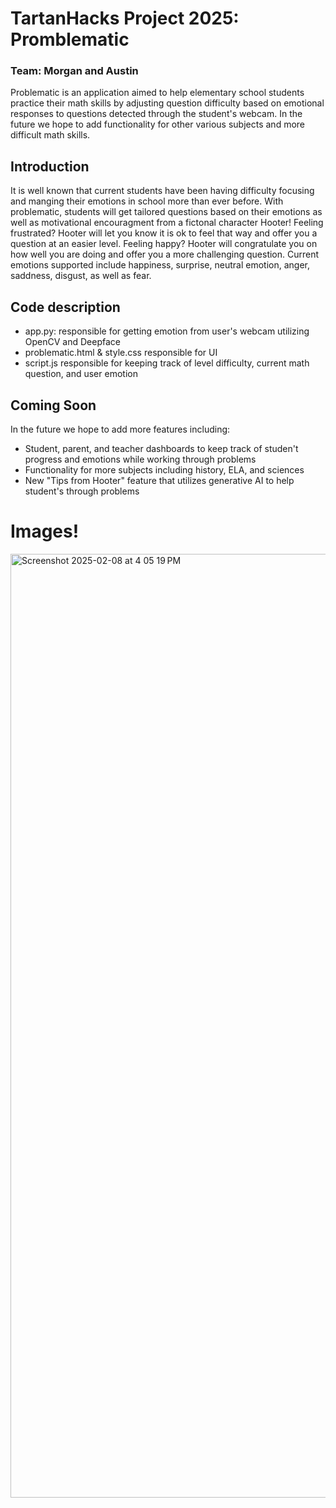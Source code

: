 # TartanHacks Project 2025: Promblematic
### Team: Morgan and Austin
Problematic is an application aimed to help elementary school students practice their math skills by adjusting question difficulty based on emotional responses to questions detected through the student's webcam. In the future we hope to add functionality for other various subjects and more difficult math skills.

## Introduction

It is well known that current students have been having difficulty focusing and manging their emotions in school more than ever before. With problematic, students will get tailored questions based on their emotions as well as motivational encouragment from a fictonal character Hooter! Feeling frustrated? Hooter will let you know it is ok to feel that way and offer you a question at an easier level. Feeling happy? Hooter will congratulate you on how well you are doing and offer you a more challenging question. Current emotions supported include happiness, surprise, neutral emotion, anger, saddness, disgust, as well as fear.

## Code description
* app.py: responsible for getting emotion from user's webcam utilizing OpenCV and Deepface
* problematic.html & style.css responsible for UI
* script.js responsible for keeping track of level difficulty, current math question, and user emotion

## Coming Soon
In the future we hope to add more features including:
* Student, parent, and teacher dashboards to keep track of studen't progress and emotions while working through problems
* Functionality for more subjects including history, ELA, and sciences
* New "Tips from Hooter" feature that utilizes generative AI to help student's through problems

# Images!
<img width="1510" alt="Screenshot 2025-02-08 at 4 05 19 PM" src="https://github.com/user-attachments/assets/8ac9a2e5-5c09-4193-ad0c-c330afed26ff" />
